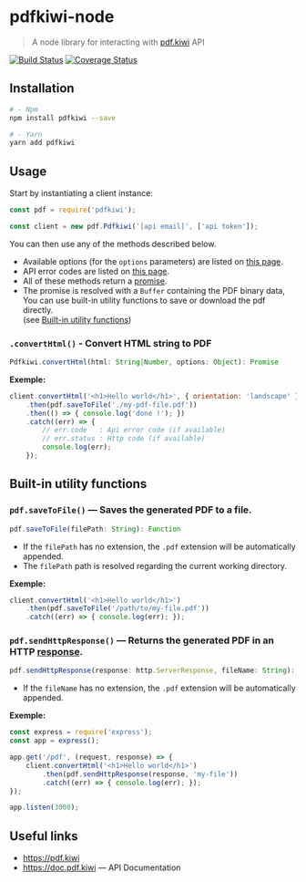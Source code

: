 # pdfkiwi-node

> A node library for interacting with [pdf.kiwi](https://pdf.kiwi) API

[![Build Status](https://travis-ci.org/pdfkiwi/node-lib.svg?branch=master)](https://travis-ci.org/pdfkiwi/node-lib)
[![Coverage Status](https://coveralls.io/repos/github/pdfkiwi/node-lib/badge.svg?branch=master)](https://coveralls.io/github/pdfkiwi/node-lib?branch=master)

## Installation

```bash
# - Npm
npm install pdfkiwi --save

# - Yarn
yarn add pdfkiwi
```

## Usage

Start by instantiating a client instance:

```js
const pdf = require('pdfkiwi');

const client = new pdf.Pdfkiwi('[api email]', ['api token']);
```

You can then use any of the methods described below.

- Available options (for the `options` parameters) are listed on [this page](https://doc.pdf.kiwi/options-list.html).
- API error codes are listed on [this page](https://doc.pdf.kiwi/error-codes.html).
- All of these methods return a [promise](https://developer.mozilla.org/en-US/docs/Web/JavaScript/Reference/Global_Objects/Promise).
- The promise is resolved with a `Buffer` containing the PDF binary data,  
  You can use built-in utility functions to save or download the pdf directly.  
  (see [Built-in utility functions](#built-in-utility-functions))

### `.convertHtml()` - Convert HTML string to PDF

```js
Pdfkiwi.convertHtml(html: String|Number, options: Object): Promise
```

__Exemple:__

```js
client.convertHtml('<h1>Hello world</h1>', { orientation: 'landscape' })
    .then(pdf.saveToFile('./my-pdf-file.pdf'))
    .then(() => { console.log('done !'); })
    .catch((err) => {
        // err.code   : Api error code (if available)
        // err.status : Http code (if available)
        console.log(err);
    });
```

## Built-in utility functions

### `pdf.saveToFile()` — Saves the generated PDF to a file.

```js
pdf.saveToFile(filePath: String): Function
```

- If the `filePath` has no extension, the `.pdf` extension will be automatically appended.
- The `filePath` path is resolved regarding the current working directory.

__Exemple:__

```js
client.convertHtml('<h1>Hello world</h1>')
    .then(pdf.saveToFile('/path/to/my-file.pdf'))
    .catch((err) => { console.log(err); });
```

### `pdf.sendHttpResponse()` — Returns the generated PDF in an HTTP [response](https://nodejs.org/docs/latest/api/http.html#http_class_http_serverresponse).

```js
pdf.sendHttpResponse(response: http.ServerResponse, fileName: String): Function
```

- If the `fileName` has no extension, the `.pdf` extension will be automatically appended.

__Exemple:__

```js
const express = require('express');
const app = express();

app.get('/pdf', (request, response) => {
    client.convertHtml('<h1>Hello world</h1>')
        .then(pdf.sendHttpResponse(response, 'my-file'))
        .catch((err) => { console.log(err); });
});

app.listen(3000);
```

## Useful links

- https://pdf.kiwi
- https://doc.pdf.kiwi — API Documentation
